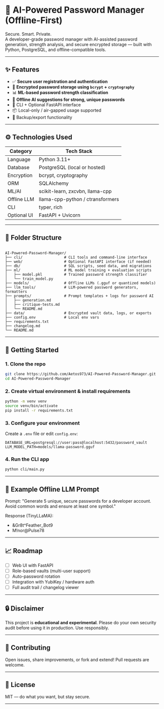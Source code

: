 # 🔐 AI-Powered Password Manager (Offline-First)

Secure. Smart. Private.  
A developer-grade password manager with AI-assisted password generation, strength analysis, and secure encrypted storage — built with Python, PostgreSQL, and offline-compatible tools.

---

## ✨ Features

- ✅ **Secure user registration and authentication**
- 🔐 **Encrypted password storage using `bcrypt` + `cryptography`**
- 📊 **ML-based password strength classification**
- 🧠 **Offline AI suggestions for strong, unique passwords**
- 🧪 CLI + Optional FastAPI interface
- 📦 Local-only / air-gapped usage supported
- 📁 Backup/export functionality

---

## ⚙️ Technologies Used

| Category         | Tech Stack                        |
|------------------|-----------------------------------|
| Language         | Python 3.11+                      |
| Database         | PostgreSQL (local or hosted)      |
| Encryption       | bcrypt, cryptography              |
| ORM              | SQLAlchemy                        |
| ML/AI            | scikit-learn, zxcvbn, llama-cpp   |
| Offline LLM      | llama-cpp-python / ctransformers  |
| CLI              | typer, rich                       |
| Optional UI      | FastAPI + Uvicorn                 |

---

## 📁 Folder Structure

```

AI-Powered-Password-Manager/
├── cli/                   # CLI tools and command-line interface
├── web/                   # Optional FastAPI interface (if needed)
├── db/                    # SQL scripts, seed data, and migrations
├── ml/                    # ML model training + evaluation scripts
│   ├── model.pkl          # Trained password strength classifier
│   └── train_model.py
├── models/                # Offline LLMs (.gguf or quantized models)
├── llm_tools/             # LLM-powered password generators, formatters
├── prompts/               # Prompt templates + logs for password AI
│   ├── generation.md
│   ├── critique-tests.md
│   └── README.md
├── data/                  # Encrypted vault data, logs, or exports
├── config.env             # Local env vars
├── requirements.txt
├── changelog.md
└── README.md

````

---

## 🚀 Getting Started

### 1. Clone the repo

```bash
git clone https://github.com/Aetos973/AI-Powered-Password-Manager.git
cd AI-Powered-Password-Manager
````

### 2. Create virtual environment & install requirements

```bash
python -m venv venv
source venv/bin/activate
pip install -r requirements.txt
```

### 3. Configure your environment

Create a `.env` file or edit `config.env`:

```env
DATABASE_URL=postgresql://user:pass@localhost:5432/password_vault
LLM_MODEL_PATH=models/llama-password.gguf
```

### 4. Run the CLI app

```bash
python cli/main.py
```

---

## 🧠 Example Offline LLM Prompt

Prompt: "Generate 5 unique, secure passwords for a developer account. Avoid common words and ensure at least one symbol."

Response (TinyLLaMA): 
- &Gr8t^Feather_Bot9
- M!nor@Pulse78

---

## 📈 Roadmap

* [ ] Web UI with FastAPI
* [ ] Role-based vaults (multi-user support)
* [ ] Auto-password rotation
* [ ] Integration with YubiKey / hardware auth
* [ ] Full audit trail / changelog viewer

---

## 🔒 Disclaimer

This project is **educational and experimental**. Please do your own security audit before using it in production. Use responsibly.

---

## 🤝 Contributing

Open issues, share improvements, or fork and extend!
Pull requests are welcome.

---

## 📜 License

MIT — do what you want, but stay secure.

---
